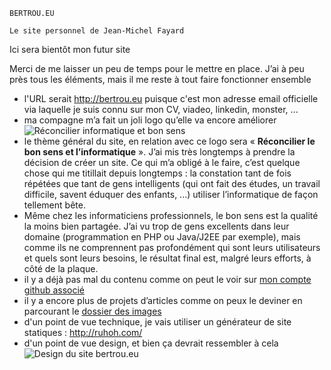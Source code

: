    BERTROU.EU
    
    Le site personnel de Jean-Michel Fayard
    
    
 Ici sera bientôt mon futur site
 
 Merci de me laisser un peu de temps pour le mettre en place. J’ai à peu près tous les éléments, mais il me reste à tout faire fonctionner ensemble
 
- l'URL serait http://bertrou.eu    puisque c'est mon adresse email officielle via laquelle je suis connu sur mon CV, viadeo, linkedin, monster, ...
- ma compagne m’a fait un joli logo qu’elle va encore améliorer
![Réconcilier informatique et bon sens](logo.jpg)
- le thème général du site, en relation avec ce logo sera « **Réconcilier le bon sens et l’informatique** ». J’ai mis très longtemps à prendre la décision  de créer un site. Ce qui m’a obligé à le faire, c’est quelque chose qui me titillait depuis longtemps : la constation tant de fois répétées que tant de gens intelligents (qui ont fait des études, un travail difficile, savent éduquer des enfants, ...) utiliser l’informatique de façon tellement bête. 
- Même chez les informaticiens professionnels, le bon sens est la qualité la moins bien partagée. J’ai vu trop de gens excellents dans leur domaine (programmation en PHP ou Java/J2EE par exemple), mais comme ils ne comprennent pas profondément qui sont leurs utilisateurs et quels sont leurs besoins, le résultat final est, malgré leurs efforts, à côté de la plaque.
- il y a déjà pas mal du contenu comme on peut le voir sur [mon compte github associé ](https://github.com/internaciulo/bertrou.eu)
- il y a encore plus de projets d’articles comme on peux le deviner en parcourant le [dossier des images](https://github.com/internaciulo/bertrou.eu/tree/master/img)
- d'un point de vue technique, je vais utiliser un générateur de site statiques :  http://ruhoh.com/
- d'un point de vue design, et bien ça devrait ressembler à cela
![Design du site bertrou.eu](Design%20du%20site%202013-08-18_14-00-11.png)
